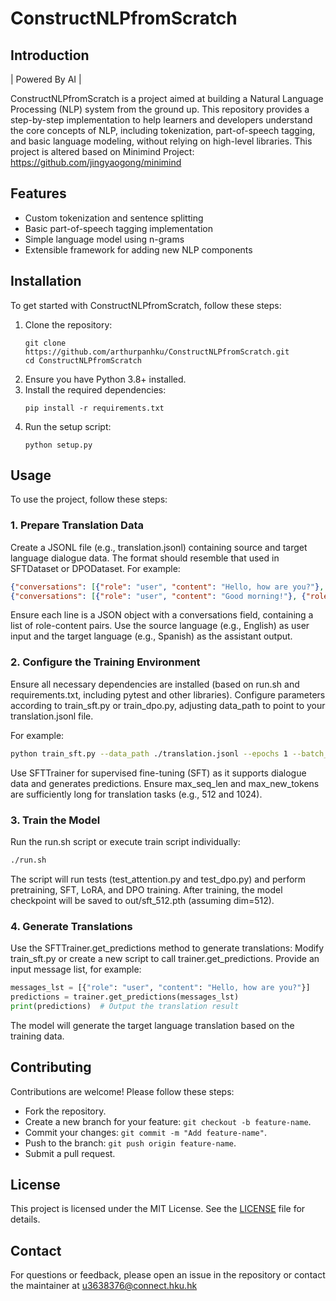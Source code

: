 # ConstructNLPfromScratch

## Introduction
| Powered By AI |

ConstructNLPfromScratch is a project aimed at building a Natural Language Processing (NLP) system from the ground up. This repository provides a step-by-step implementation to help learners and developers understand the core concepts of NLP, including tokenization, part-of-speech tagging, and basic language modeling, without relying on high-level libraries.
This project is altered based on Minimind Project:  https://github.com/jingyaogong/minimind 

## Features
- Custom tokenization and sentence splitting
- Basic part-of-speech tagging implementation
- Simple language model using n-grams
- Extensible framework for adding new NLP components

## Installation
To get started with ConstructNLPfromScratch, follow these steps:

1. Clone the repository:
   ```
   git clone https://github.com/arthurpanhku/ConstructNLPfromScratch.git
   cd ConstructNLPfromScratch
   ```
2. Ensure you have Python 3.8+ installed.
3. Install the required dependencies:
   ```
   pip install -r requirements.txt
   ```
4. Run the setup script:
   ```
   python setup.py
   ```

## Usage
To use the project, follow these steps:

### 1. Prepare Translation Data

Create a JSONL file (e.g., translation.jsonl) containing source and target language dialogue data. The format should resemble that used in SFTDataset or DPODataset. For example:
```json
{"conversations": [{"role": "user", "content": "Hello, how are you?"}, {"role": "assistant", "content": "Hola, ¿cómo estás?"}]}
{"conversations": [{"role": "user", "content": "Good morning!"}, {"role": "assistant", "content": "¡Buenos días!"}]}
```
Ensure each line is a JSON object with a conversations field, containing a list of role-content pairs.
Use the source language (e.g., English) as user input and the target language (e.g., Spanish) as the assistant output.

### 2. Configure the Training Environment

Ensure all necessary dependencies are installed (based on run.sh and requirements.txt, including pytest and other libraries).
Configure parameters according to train_sft.py or train_dpo.py, adjusting data_path to point to your translation.jsonl file. 

For example:

```bash
python train_sft.py --data_path ./translation.jsonl --epochs 1 --batch_size 32 --learning_rate 5e-5
```

Use SFTTrainer for supervised fine-tuning (SFT) as it supports dialogue data and generates predictions.
Ensure max_seq_len and max_new_tokens are sufficiently long for translation tasks (e.g., 512 and 1024).

### 3. Train the Model

Run the run.sh script or execute train script individually:

```bash
./run.sh
```
The script will run tests (test_attention.py and test_dpo.py) and perform pretraining, SFT, LoRA, and DPO training.
After training, the model checkpoint will be saved to out/sft_512.pth (assuming dim=512).

### 4. Generate Translations

Use the SFTTrainer.get_predictions method to generate translations:
Modify train_sft.py or create a new script to call trainer.get_predictions.
Provide an input message list, for example:

```python
messages_lst = [{"role": "user", "content": "Hello, how are you?"}]
predictions = trainer.get_predictions(messages_lst)
print(predictions)  # Output the translation result
```

The model will generate the target language translation based on the training data.


## Contributing
Contributions are welcome! Please follow these steps:
- Fork the repository.
- Create a new branch for your feature: `git checkout -b feature-name`.
- Commit your changes: `git commit -m "Add feature-name"`.
- Push to the branch: `git push origin feature-name`.
- Submit a pull request.

## License
This project is licensed under the MIT License. See the [LICENSE](LICENSE) file for details.

## Contact
For questions or feedback, please open an issue in the repository or contact the maintainer at u3638376@connect.hku.hk
